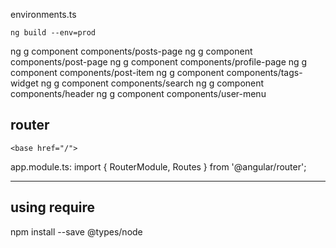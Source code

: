 environments.ts

`ng build --env=prod`

ng g component components/posts-page
ng g component components/post-page
ng g component components/profile-page
ng g component components/post-item
ng g component components/tags-widget
ng g component components/search
ng g component components/header
ng g component components/user-menu

## router

`<base href="/">`

app.module.ts:
import { RouterModule, Routes } from '@angular/router';

---

## using require

npm install --save @types/node
